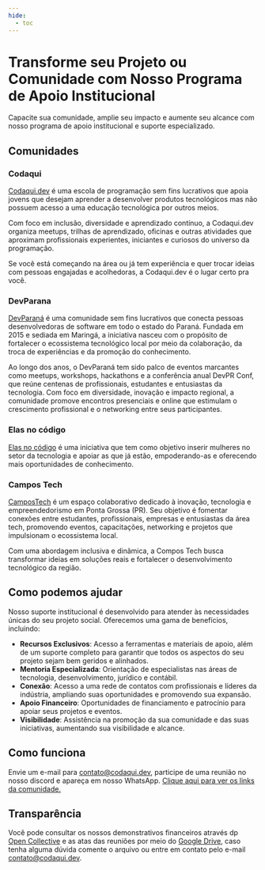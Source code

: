 ```yaml
---
hide:
  - toc
---
```

# Transforme seu Projeto ou Comunidade com Nosso Programa de Apoio Institucional
Capacite sua comunidade, amplie seu impacto e aumente seu alcance com nosso programa de apoio institucional e suporte especializado.

## Comunidades

### Codaqui

[Codaqui.dev](https://www.codaqui.dev/) é uma escola de programação sem fins lucrativos que apoia jovens que desejam aprender a desenvolver produtos tecnológicos mas não possuem acesso a uma educação tecnológica por outros meios.

Com foco em inclusão, diversidade e aprendizado contínuo, a Codaqui.dev organiza meetups, trilhas de aprendizado, oficinas e outras atividades que aproximam profissionais experientes, iniciantes e curiosos do universo da programação.

Se você está começando na área ou já tem experiência e quer trocar ideias com pessoas engajadas e acolhedoras, a Codaqui.dev é o lugar certo pra você.

### DevParana

[DevParaná](https://devpr.org/) é uma comunidade sem fins lucrativos que conecta pessoas desenvolvedoras de software em todo o estado do Paraná. Fundada em 2015 e sediada em Maringá, a iniciativa nasceu com o propósito de fortalecer o ecossistema tecnológico local por meio da colaboração, da troca de experiências e da promoção do conhecimento.

Ao longo dos anos, o DevParaná tem sido palco de eventos marcantes como meetups, workshops, hackathons e a conferência anual DevPR Conf, que reúne centenas de profissionais, estudantes e entusiastas da tecnologia. Com foco em diversidade, inovação e impacto regional, a comunidade promove encontros presenciais e online que estimulam o crescimento profissional e o networking entre seus participantes.

### Elas no código
[Elas no código](https://www.instagram.com/accounts/login/?next=https%3A%2F%2Fwww.instagram.com%2Felasnocodigo%2F&is_from_rle) é uma iniciativa que tem como objetivo inserir mulheres no setor da tecnologia e apoiar as que já estão, empoderando-as e oferecendo mais oportunidades de conhecimento.

### Campos Tech
[CamposTech](https://campostechpg.com.br/) é um espaço colaborativo dedicado à inovação, tecnologia e empreendedorismo em Ponta Grossa (PR). Seu objetivo é fomentar conexões entre estudantes, profissionais, empresas e entusiastas da área tech, promovendo eventos, capacitações, networking e projetos que impulsionam o ecossistema local. 

Com uma abordagem inclusiva e dinâmica, a Compos Tech busca transformar ideias em soluções reais e fortalecer o desenvolvimento tecnológico da região.

## Como podemos ajudar
Nosso suporte institucional é desenvolvido para atender às necessidades únicas do seu projeto social. Oferecemos uma gama de benefícios, incluindo:
- **Recursos Exclusivos**: Acesso a ferramentas e materiais de apoio, além de um suporte completo para garantir que todos os aspectos do seu projeto sejam bem geridos e alinhados.
- **Mentoria Especializada**: Orientação de especialistas nas áreas de tecnologia, desenvolvimento, jurídico e contábil.
- **Conexão**: Acesso a uma rede de contatos com profissionais e líderes da indústria, ampliando suas oportunidades e promovendo sua expansão.
- **Apoio Financeiro**: Oportunidades de financiamento e patrocínio para apoiar seus projetos e eventos.
- **Visibilidade**: Assistência na promoção da sua comunidade e das suas iniciativas, aumentando sua visibilidade e alcance.

## Como funciona
Envie um e-mail para contato@codaqui.dev, participe de uma reunião no nosso discord e apareça em nosso WhatsApp. [Clique aqui para ver os links da comunidade.](https://codaqui.dev/bio)

## Transparência

Você pode consultar os nossos demonstrativos financeiros através dp [Open Collective](http://opencollective.com/codaqui) e as atas das reuniões por meio do [Google Drive](https://drive.google.com/drive/folders/1-5VqXGS_UaRTdrRJLbawT8FUSpKxaKSU?usp=sharing), caso tenha alguma dúvida comente o arquivo ou entre em contato pelo e-mail contato@codaqui.dev.
